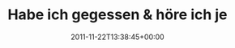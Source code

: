 ---
retweeted: false
source: <a href="http://itunes.apple.com/us/app/twitter/id409789998?mt=12" rel="nofollow">Twitter
  for Mac</a>
entities:
  hashtags: []
  symbols: []
  user_mentions: []
  urls:
  - url: http://t.co/uhIra9G8
    expanded_url: http://open.spotify.com/track/5V3mdRI2yQxbSsJGDPc5lD
    display_url: open.spotify.com/track/5V3mdRI2…
    indices:
    - '39'
    - '59'
display_text_range:
- '0'
- '59'
favorite_count: '0'
id_str: '138974702201880577'
truncated: false
retweet_count: '0'
id: '138974702201880577'
possibly_sensitive: false
created_at: Tue Nov 22 13:38:45 +0000 2011
favorited: false
full_text: 'Habe ich gegessen & höre ich jetzt an:'
lang: de
quote_url: http://open.spotify.com/track/5V3mdRI2yQxbSsJGDPc5lD
tags:
- pesos:twitter
date: '2011-11-22T13:38:45+00:00'
src: https://twitter.com/bascht/status/138974702201880577
original_url: https://twitter.com/bascht/status/138974702201880577
type: twitter_tweet
text: 'Habe ich gegessen & höre ich jetzt an:'
title: Habe ich gegessen & höre ich je

---